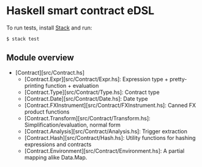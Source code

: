 # Haskell smart contract eDSL

To run tests, install [Stack](https://haskellstack.org/) and run:

```
$ stack test
```

## Module overview

- [Contract][src/Contract.hs]
  - [Contract.Expr][src/Contract/Expr.hs]: Expression type + pretty-printing function + evaluation
  - [Contract.Type][src/Contract/Type.hs]: Contract type
  - [Contract.Date][src/Contract/Date.hs]: Date type
  - [Contract.FXInstrument][src/Contract/FXInstrument.hs]: Canned FX product functions
  - [Contract.Transform][src/Contract/Transform.hs]: Simplification/evaluation, normal form
  - [Contract.Analysis][src/Contract/Analysis.hs]: Trigger extraction
  - [Contract.Hash][src/Contract/Hash.hs]: Utility functions for hashing expressions and contracts
  - [Contract.Environment][src/Contract/Environment.hs]: A partial mapping alike Data.Map.

